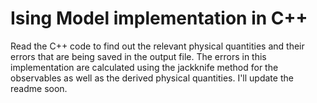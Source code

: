 # Ising Model implementation in C++

Read the C++ code to find out the relevant physical quantities and their errors that are being saved in the output file. The errors in this implementation are calculated using the jackknife method for the observables as well as the derived physical quantities. I'll update the readme soon.
